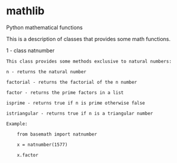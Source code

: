 # mathlib
Python mathematical functions

This is a description of classes that provides some math functions.

1 - class natnumber

	This class provides some methods exclusive to natural numbers:

	n - returns the natural number

	factorial - returns the factorial of the n number

	factor - returns the prime factors in a list

	isprime - returns true if n is prime otherwise false

	istriangular - returns true if n is a triangular number

	Example:

		from basemath import natnumber

		x = natnumber(1577)

		x.factor

